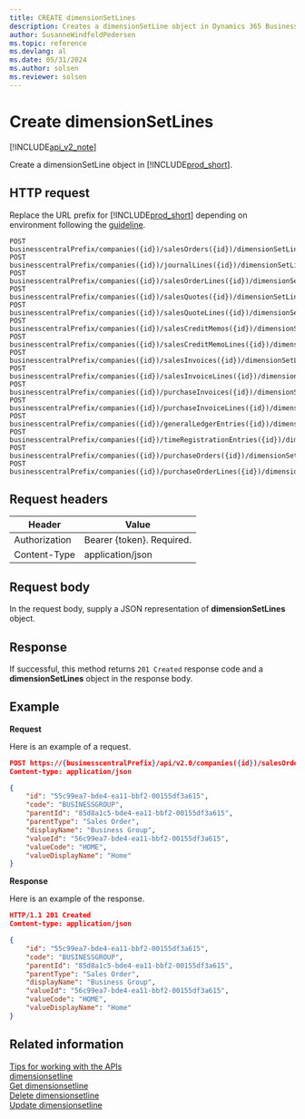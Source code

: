 ```yaml
---
title: CREATE dimensionSetLines  
description: Creates a dimensionSetLine object in Dynamics 365 Business Central.
author: SusanneWindfeldPedersen
ms.topic: reference
ms.devlang: al
ms.date: 05/31/2024
ms.author: solsen
ms.reviewer: solsen
---
```


# Create dimensionSetLines

[!INCLUDE[api_v2_note](../../../includes/api_v2_note.md)]

Create a dimensionSetLine object in [!INCLUDE[prod_short](../../../includes/prod_short.md)].

## HTTP request
Replace the URL prefix for [!INCLUDE[prod_short](../../../includes/prod_short.md)] depending on environment following the [guideline](../../v2.0/endpoints-apis-for-dynamics.md).

```
POST businesscentralPrefix/companies({id})/salesOrders({id})/dimensionSetLines({id})
POST businesscentralPrefix/companies({id})/journalLines({id})/dimensionSetLines({id})
POST businesscentralPrefix/companies({id})/salesOrderLines({id})/dimensionSetLines({id})
POST businesscentralPrefix/companies({id})/salesQuotes({id})/dimensionSetLines({id})
POST businesscentralPrefix/companies({id})/salesQuoteLines({id})/dimensionSetLines({id})
POST businesscentralPrefix/companies({id})/salesCreditMemos({id})/dimensionSetLines({id})
POST businesscentralPrefix/companies({id})/salesCreditMemoLines({id})/dimensionSetLines({id})
POST businesscentralPrefix/companies({id})/salesInvoices({id})/dimensionSetLines({id})
POST businesscentralPrefix/companies({id})/salesInvoiceLines({id})/dimensionSetLines({id})
POST businesscentralPrefix/companies({id})/purchaseInvoices({id})/dimensionSetLines({id})
POST businesscentralPrefix/companies({id})/purchaseInvoiceLines({id})/dimensionSetLines({id})
POST businesscentralPrefix/companies({id})/generalLedgerEntries({id})/dimensionSetLines({id})
POST businesscentralPrefix/companies({id})/timeRegistrationEntries({id})/dimensionSetLines({id})
POST businesscentralPrefix/companies({id})/purchaseOrders({id})/dimensionSetLines({id})
POST businesscentralPrefix/companies({id})/purchaseOrderLines({id})/dimensionSetLines({id})

```

## Request headers

|Header|Value|
|------|-----|
|Authorization  |Bearer {token}. Required. |
|Content-Type  |application/json|

## Request body
In the request body, supply a JSON representation of **dimensionSetLines** object.

## Response
If successful, this method returns ```201 Created``` response code and a **dimensionSetLines** object in the response body.

## Example

**Request**

Here is an example of a request.

```json
POST https://{businesscentralPrefix}/api/v2.0/companies({id})/salesOrders({id})/dimensionSetLines({id})
Content-type: application/json

{
    "id": "55c99ea7-bde4-ea11-bbf2-00155df3a615",
    "code": "BUSINESSGROUP",
    "parentId": "85d8a1c5-bde4-ea11-bbf2-00155df3a615",
    "parentType": "Sales Order",
    "displayName": "Business Group",
    "valueId": "56c99ea7-bde4-ea11-bbf2-00155df3a615",
    "valueCode": "HOME",
    "valueDisplayName": "Home"
}
```

**Response**

Here is an example of the response. 


```json
HTTP/1.1 201 Created
Content-type: application/json

{
    "id": "55c99ea7-bde4-ea11-bbf2-00155df3a615",
    "code": "BUSINESSGROUP",
    "parentId": "85d8a1c5-bde4-ea11-bbf2-00155df3a615",
    "parentType": "Sales Order",
    "displayName": "Business Group",
    "valueId": "56c99ea7-bde4-ea11-bbf2-00155df3a615",
    "valueCode": "HOME",
    "valueDisplayName": "Home"
}
```


## Related information
[Tips for working with the APIs](../../../developer/devenv-connect-apps-tips.md)    
[dimensionsetline](../resources/dynamics_dimensionsetline.md)    
[Get dimensionsetline](dynamics_dimensionsetline_Get.md)    
[Delete dimensionsetline](dynamics_dimensionsetline_Delete.md)    
[Update dimensionsetline](dynamics_dimensionsetline_Update.md)    
